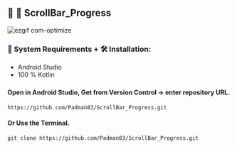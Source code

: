 ## 🤖 📱 ScrollBar_Progress

![ezgif com-optimize](https://user-images.githubusercontent.com/45048950/92259063-ad551580-ef09-11ea-9ff6-d8328e6007a3.gif)

### 🧰 System Requirements + 🛠️ Installation:

* Android Studio
* 100 % Kotlin

###  

#### Open in Android Studio, Get from Version Control -> enter repository URL.

```
https://github.com/Padman83/ScrollBar_Progress.git
```

#### Or Use the Terminal.

```
git clone https://github.com/Padman83/ScrollBar_Progress.git
